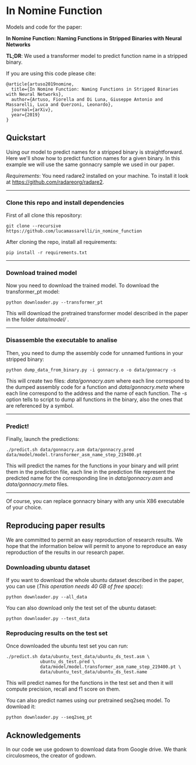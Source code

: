 # In Nomine Function

Models and code for the paper: 

**In Nomine Function: Naming Functions in Stripped Binaries with Neural Networks**

**TL;DR**: We used a transformer model to predict function name in a stripped binary.

If you are using this code please cite:

```shell script
@article{artuso2019nomine,
  title={In Nomine Function: Naming Functions in Stripped Binaries with Neural Networks},
  author={Artuso, Fiorella and Di Luna, Giuseppe Antonio and Massarelli, Luca and Querzoni, Leonardo},
  journal={arXiv},
  year={2019}
}
```

## Quickstart
Using our model to predict names for a stripped binary is straightforward.
Here we'll show how to predict function names for a given binary.
In this example we will use the same gonnacry sample we used in our paper.

*Requirements*: You need radare2 installed on your machine. To install it look at https://github.com/radareorg/radare2.

---

### Clone this repo and install dependencies

First of all clone this repository:
```shell script
git clone --recursive https://github.com/lucamassarelli/in_nomine_function 
```

After cloning the repo, install all requirements:
```shell script
pip install -r requirements.txt
```
---

### Download trained model

Now you need to download the trained model. To download the transformer_pt model:
```shell script
python downloader.py --transformer_pt
```
This will download the pretrained transformer model described in the paper in the folder *data/model/* .

---

### Disassemble the executable to analise

Then, you need to dump the assembly code for unnamed funtions in your stripped binary:
```shell script
python dump_data_from_binary.py -i gonnacry.o -o data/gonnacry -s
```

This will create two files: *data/gonnacry.asm* where each line correspond to the dumped assembly code for a function and
*data/gonnacry.meta* where each line correspond to the address and the name of each function. The *-s* option tells to 
script to dump all functions in the binary, also the ones that are referenced by a symbol.

---

### Predict!

Finally, launch the predictions:
```shell script
./predict.sh data/gonnacry.asm data/gonnacry.pred data/model/model.transformer_asm_name_step_219400.pt
```
This will predict the names for the functions in your binary and will print them in the prediction file, each line 
in the prediction file represent the predicted name for the corresponding line in *data/gonnacry.asm*
and *data/gonnacry.meta* files.

---

Of course, you can replace gonnacry binary with any unix X86 executable of your choice.

## Reproducing paper results
We are committed to permit an easy reproduction of research results. We hope that the information below will permit to 
anyone to reproduce an easy reproduction of the results in our research paper.

### Downloading ubuntu dataset

If you want to download the whole ubuntu dataset described in the paper, you can use 
(*This operation needs 40 GB of free space*):
```shell script
python downloader.py --all_data
```

You can also download only the test set of the ubuntu dataset:
```shell script
python downloader.py --test_data
```

### Reproducing results on the test set

Once downloaded the ubuntu test set you can run:
```shell script
./predict.sh data/ubuntu_test_data/ubuntu_ds_test.asm \
             ubuntu_ds_test.pred \
             data/model/model.transformer_asm_name_step_219400.pt \
             data/ubuntu_test_data/ubuntu_ds_test.name
```
This will predict names for the functions in the test set and then it will compute precision, recall and f1 score on them.

You can also predict names using our pretrained seq2seq model. To download it:
```shell script
python downloader.py --seq2seq_pt
```
## Acknowledgements

In our code we use godown to download data from Google drive. We thank circulosmeos, the creator of godown.


